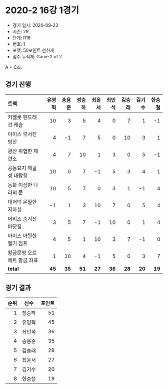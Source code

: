 # 2020-2 16강 1경기

- 경기 일시: 2020-09-23
- 시즌: 29
- 단계: R16
- 번호: 1
- 포맷: 50포인트 선취제
- 점수 누적제: Game 2 of 2.



A + C조.

## 경기 진행

| 트랙 | 유영혁 | 송용준 | 정승하 | 최윤서 | 최민석 | 김승래 | 김기수 | 한승철 |
|:---|---:|---:|---:|---:|---:|---:|---:|---:|
| 카멜롯 펜드래건 캐슬 | 10 | 3 | 5 | 4 | 0 | 7 | 1 | -1 |
| 아이스 부서진 빙산 | 4 | -1 | 7 | 5 | 0 | 10 | 3 | 1 |
| 광산 위험한 제련소 | 4 | 7 | 10 | 1 | 3 | 0 | 5 | -1 |
| 공동묘지 해골성 대탐험 | 10 | 0 | 7 | -1 | 5 | 3 | 4 | 1 |
| 동화 이상한 나라의 문 | 10 | 5 | 7 | 0 | 3 | 1 | -1 | 4 |
| 대저택 은밀한 지하실 | -1 | 1 | 3 | 10 | 7 | 0 | 5 | 4 |
| 어비스 숨겨진 바닷길 | 3 | 5 | 7 | -1 | 10 | 0 | 1 | 4 |
| 아이스 아찔한 헬기 점프 | 4 | 5 | 1 | 10 | 3 | 7 | -1 | 0 |
| 황금문명 오르에트 황금 좌표 | 1 | 10 | 4 | -1 | 5 | 0 | 3 | 7 |
| __total__ | __45__ | __35__ | __51__ | __27__ | __36__ | __28__ | __20__ | __19__ |




## 경기 결과

| 순위 | 선수 | 포인트 |
|---:|:---:|---:|
| 1 | 정승하 | 51 |
| 2 | 유영혁 | 45 |
| 3 | 최민석 | 36 |
| 4 | 송용준 | 35 |
| 5 | 김승래 | 28 |
| 6 | 최윤서 | 27 |
| 7 | 김기수 | 20 |
| 8 | 한승철 | 19 |

